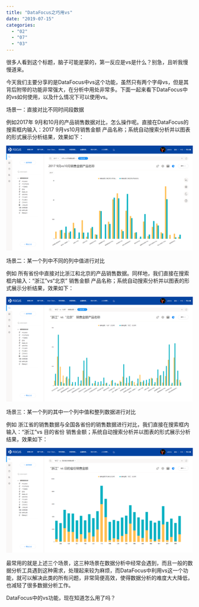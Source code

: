 ```yaml
---
title: "DataFocus之巧用vs"
date: "2019-07-15"
categories: 
  - "02"
  - "07"
  - "03"
---
```


很多人看到这个标题，脑子可能是蒙的，第一反应是vs是什么？别急，且听我慢慢道来。

今天我们主要分享的是DataFocus中vs这个功能，虽然只有两个字母vs，但是其背后附带的功能非常强大，在分析中用处非常多。下面一起来看下DataFocus中的vs如何使用，以及什么情况下可以使用vs。

场景一：直接对比不同时间段数据

例如2017年 9月和10月的产品销售数据对比，怎么操作呢。直接在DataFocus的搜索框内输入：2017 9月vs10月销售金额 产品名称；系统自动搜索分析并以图表的形式展示分析结果，效果如下：

![](images/word-image-166.png)

场景二：某一个列中不同的列中值进行对比

例如 所有省份中直接对比浙江和北京的产品销售数据。同样地，我们直接在搜索框内输入：“浙江”vs“北京” 销售金额 产品名称；系统自动搜索分析并以图表的形式展示分析结果，效果如下：

![](images/word-image-167.png)

场景三：某一个列的其中一个列中值和整列数据进行对比

例如 浙江省的销售数据与全国各省份的销售数据进行对比，我们直接在搜索框内输入：“浙江”vs 目的省份 销售金额；系统自动搜索分析并以图表的形式展示分析结果，效果如下：

![](images/word-image-168.png)

最常用的就是上述三个场景，这三种场景在数据分析中经常会遇到，而且一般的数据分析工具遇到这种需求，处理起来较为麻烦，而DataFocus中利用vs这一个功能，就可以解决此类的所有问题，非常简便高效，使得数据分析的难度大大降低，也减轻了很多数据分析工作。

DataFocus中的vs功能，现在知道怎么用了吗？

